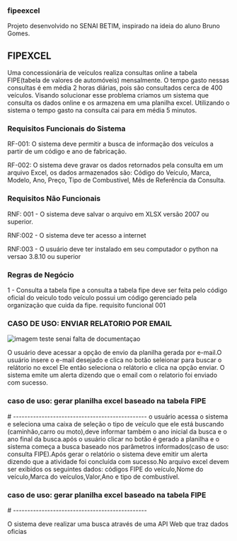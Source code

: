 <h3>fipeexcel</h3>
Projeto desenvolvido no SENAI BETIM, inspirado na ideia do aluno Bruno Gomes.

<h2>FIPEXCEL</h2>
Uma concessionária de veículos realiza consultas online a tabela FIPE(tabela de valores de automóveis) mensalmente. O tempo gasto nessas consultas é em média 2 horas diárias, pois são consultados cerca de 400 veículos. Visando solucionar esse problema criamos um sistema que consulta os dados online e os armazena em uma planilha excel. Utilizando o sistema o tempo gasto na consulta cai para em média 5 minutos.

<h3>Requisitos Funcionais do Sistema</h3>
RF-001: O sistema deve permitir a busca de informação dos veículos a partir de um código e ano de fabricação.

RF-002: O sistema deve gravar os dados retornados pela consulta em um arquivo Excel, os dados armazenados são: Código do Veículo, Marca, Modelo, Ano, Preço, Tipo de Combustível, Mês de Referência da Consulta.

<h3>Requisitos Não Funcionais</h3>
RNF: 001 - O sistema deve salvar o arquivo em XLSX versão 2007 ou superior.

RNF:002 - O sistema deve ter acesso a internet 

RNF:003 - O usuário deve ter instalado em seu computador o python na versao 3.8.10 ou superior 

<h3>Regras de Negócio</h3> 

1 - Consulta a tabela fipe a consulta a tabela fipe deve ser feita pelo código oficial do veiculo todo veículo possui um código gerenciado pela organização que cuida da fipe. requisito funcional 001

<h3>CASO DE USO: ENVIAR RELATORIO POR EMAIL </h3>


![imagem teste senai falta de documentaçao](https://user-images.githubusercontent.com/103609825/164120693-db1aa8c3-474c-48e3-abaa-5f3cf4d27da4.jpg)


O usuário deve acessar a opção de envio da planilha gerada por e-mail.O usuário insere o e-mail desejado e clica no botão seleionar para buscar o relátorio no excel 
Ele então seleciona o relátorio e clica na opção enviar. O sistema emite um alerta dizendo que o email com o relatorio foi enviado com sucesso. 

<h3> caso de uso: gerar planilha excel baseado na tabela FIPE </h3>
# -----------------------------------------------
o usuário acessa o sistema e seleciona uma caixa de seleção o tipo de veículo que ele está buscando (caminhão,carro ou moto),deve informar também o ano inicial da busca e o ano final da busca.após o usuário clicar no botão é gerado a planilha e o sistema começa a busca baseado nos parâmetros informados(caso de uso: consulta FIPE).Após gerar o relatório o sistema deve emitir um alerta dizendo que a atividade foi concluída com sucesso.No arquivo excel devem ser exibidos os seguintes dados: códigos FIPE do veículo,Nome do veículo,Marca do veículos,Valor,Ano e tipo de combustível.  


<h3> caso de uso: gerar planilha excel baseado na tabela FIPE </h3>
# -----------------------------------------------

O sistema deve realizar uma busca através de uma API Web que traz dados oficias 
